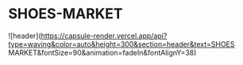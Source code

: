 # SHOES-MARKET
![header](https://capsule-render.vercel.app/api?type=waving&color=auto&height=300&section=header&text=SHOES MARKET&fontSize=90&animation=fadeIn&fontAlignY=38)

